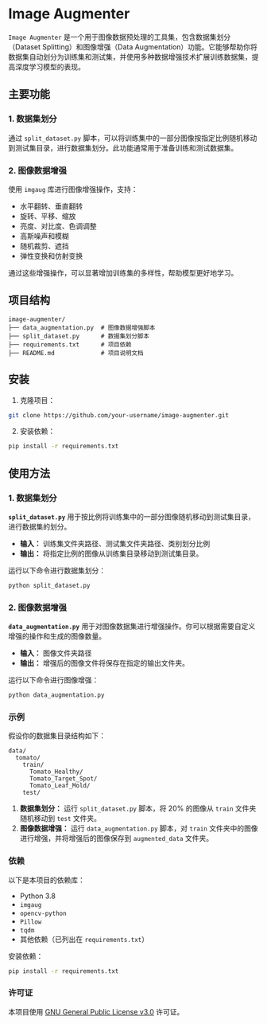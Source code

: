 # Image Augmenter

`Image Augmenter` 是一个用于图像数据预处理的工具集，包含数据集划分（Dataset Splitting）和图像增强（Data Augmentation）功能。它能够帮助你将数据集自动划分为训练集和测试集，并使用多种数据增强技术扩展训练数据集，提高深度学习模型的表现。

## 主要功能

### 1. 数据集划分

通过 `split_dataset.py` 脚本，可以将训练集中的一部分图像按指定比例随机移动到测试集目录，进行数据集划分。此功能通常用于准备训练和测试数据集。

### 2. 图像数据增强

使用 `imgaug` 库进行图像增强操作，支持：

- 水平翻转、垂直翻转
- 旋转、平移、缩放
- 亮度、对比度、色调调整
- 高斯噪声和模糊
- 随机裁剪、遮挡
- 弹性变换和仿射变换

通过这些增强操作，可以显著增加训练集的多样性，帮助模型更好地学习。

## 项目结构

```
image-augmenter/
├── data_augmentation.py  # 图像数据增强脚本
├── split_dataset.py      # 数据集划分脚本
├── requirements.txt      # 项目依赖
├── README.md             # 项目说明文档
```

## 安装

1. 克隆项目：

```bash
git clone https://github.com/your-username/image-augmenter.git
```

2. 安装依赖：

```bash
pip install -r requirements.txt
```

## 使用方法

### 1. 数据集划分

**`split_dataset.py`** 用于按比例将训练集中的一部分图像随机移动到测试集目录，进行数据集的划分。

- **输入：** 训练集文件夹路径、测试集文件夹路径、类别划分比例
- **输出：** 将指定比例的图像从训练集目录移动到测试集目录。

运行以下命令进行数据集划分：

```bash
python split_dataset.py
```

### 2. 图像数据增强

**`data_augmentation.py`** 用于对图像数据集进行增强操作。你可以根据需要自定义增强的操作和生成的图像数量。

- **输入：** 图像文件夹路径
- **输出：** 增强后的图像文件将保存在指定的输出文件夹。

运行以下命令进行图像增强：

```bash
python data_augmentation.py
```

### 示例

假设你的数据集目录结构如下：

```
data/
  tomato/
    train/
      Tomato_Healthy/
      Tomato_Target_Spot/
      Tomato_Leaf_Mold/
    test/
```

1. **数据集划分：** 运行 `split_dataset.py` 脚本，将 20% 的图像从 `train` 文件夹随机移动到 `test` 文件夹。
2. **图像数据增强：** 运行 `data_augmentation.py` 脚本，对 `train` 文件夹中的图像进行增强，并将增强后的图像保存到 `augmented_data` 文件夹。

### 依赖

以下是本项目的依赖库：

- Python 3.8
- `imgaug`
- `opencv-python`
- `Pillow`
- `tqdm`
- 其他依赖（已列出在 `requirements.txt`）

安装依赖：

```bash
pip install -r requirements.txt
```

### 许可证

本项目使用 [GNU General Public License v3.0](https://www.gnu.org/licenses/gpl-3.0.html) 许可证。